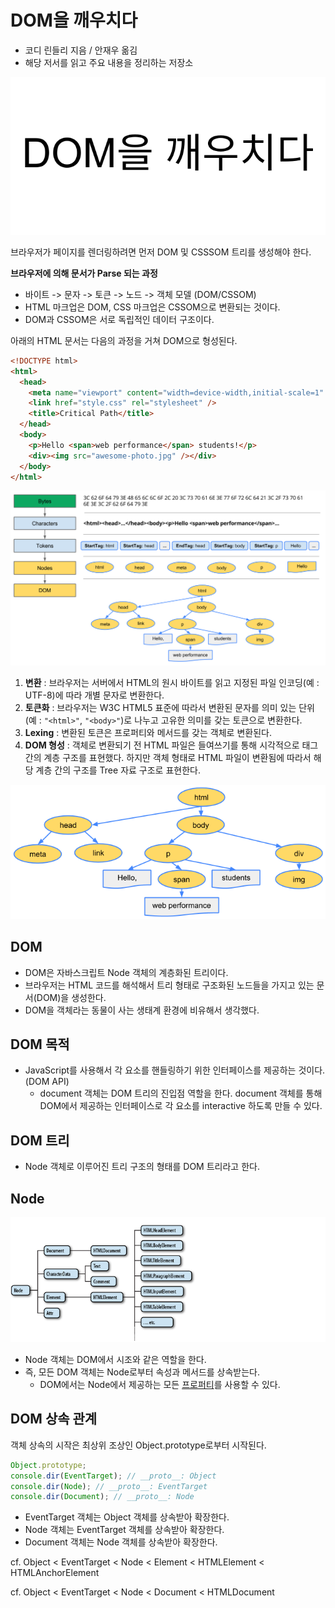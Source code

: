 # DOM을 깨우치다

- 코디 린들리 지음 / 안재우 옮김
- 해당 저서를 읽고 주요 내용을 정리하는 저장소

<center>

![dom](images/dom.png)

</center>

브라우저가 페이지를 렌더링하려면 먼저 DOM 및 CSSSOM 트리를 생성해야 한다.

**브라우저에 의해 문서가 Parse 되는 과정**

- 바이트 -> 문자 -> 토큰 -> 노드 -> 객체 모델 (DOM/CSSOM)
- HTML 마크업은 DOM, CSS 마크업은 CSSOM으로 변환되는 것이다.
- DOM과 CSSOM은 서로 독립적인 데이터 구조이다.

아래의 HTML 문서는 다음의 과정을 거쳐 DOM으로 형성된다.

```html
<!DOCTYPE html>
<html>
  <head>
    <meta name="viewport" content="width=device-width,initial-scale=1" />
    <link href="style.css" rel="stylesheet" />
    <title>Critical Path</title>
  </head>
  <body>
    <p>Hello <span>web performance</span> students!</p>
    <div><img src="awesome-photo.jpg" /></div>
  </body>
</html>
```

![dom-process](./images/dom-process.png)

1. **변환** : 브라우저는 서버에서 HTML의 원시 바이트를 읽고 지정된 파일 인코딩(예 : UTF-8)에 따라 개별 문자로 변환한다.
2. **토큰화** : 브라우저는 W3C HTML5 표준에 따라서 변환된 문자를 의미 있는 단위(예 : `"<html>"`, `"<body>"`)로 나누고 고유한 의미를 갖는 토큰으로 변환한다.
3. **Lexing** : 변환된 토큰은 프로퍼티와 메서드를 갖는 객체로 변환된다.
4. **DOM 형성** : 객체로 변환되기 전 HTML 파일은 들여쓰기를 통해 시각적으로 태그 간의 계층 구조를 표현했다. 하지만 객체 형태로 HTML 파일이 변환됨에 따라서 해당 계층 간의 구조를 Tree 자료 구조로 표현한다.

![dom-tree](images/dom-tree.png)

## DOM

- DOM은 자바스크립트 Node 객체의 계층화된 트리이다.
- 브라우저는 HTML 코드를 해석해서 트리 형태로 구조화된 노드들을 가지고 있는 문서(DOM)을 생성한다.
- DOM을 객체라는 동물이 사는 생태계 환경에 비유해서 생각했다.

## DOM 목적

- JavaScript를 사용해서 각 요소를 핸들링하기 위한 인터페이스를 제공하는 것이다. (DOM API)
  - document 객체는 DOM 트리의 진입점 역할을 한다. document 객체를 통해 DOM에서 제공하는 인터페이스로 각 요소를 interactive 하도록 만들 수 있다.

## DOM 트리

- Node 객체로 이루어진 트리 구조의 형태를 DOM 트리라고 한다.

## Node

![node-process](images/node-process.png)

- Node 객체는 DOM에서 시조와 같은 역할을 한다.
- 즉, 모든 DOM 객체는 Node로부터 속성과 메서드를 상속받는다.
  - DOM에서는 Node에서 제공하는 모든 [프로퍼티](https://developer.mozilla.org/ko/docs/Web/API/Node)를 사용할 수 있다.

## DOM 상속 관계

객체 상속의 시작은 최상위 조상인 Object.prototype로부터 시작된다.

```js
Object.prototype;
console.dir(EventTarget); // __proto__: Object
console.dir(Node); // __proto__: EventTarget
console.dir(Document); // __proto__: Node
```

- EventTarget 객체는 Object 객체를 상속받아 확장한다.
- Node 객체는 EventTarget 객체를 상속받아 확장한다.
- Document 객체는 Node 객체를 상속받아 확장한다.

cf. Object < EventTarget < Node < Element < HTMLElement < HTMLAnchorElement

cf. Object < EventTarget < Node < Document < HTMLDocument
